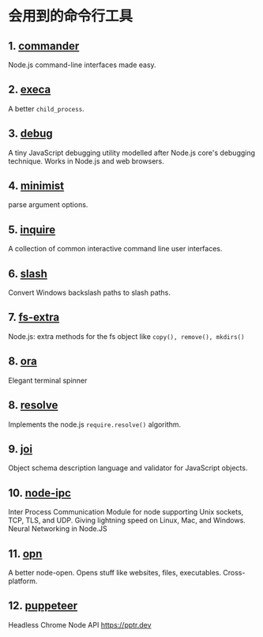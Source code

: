 # 会用到的命令行工具

## 1. [commander](https://github.com/tj/commander.js)

Node.js command-line interfaces made easy.

## 2. [execa](https://github.com/sindresorhus/execa)

A better `child_process`.

## 3. [debug](https://github.com/visionmedia/debug)

A tiny JavaScript debugging utility modelled after Node.js core's debugging technique. Works in Node.js and web browsers.

## 4. [minimist](https://github.com/substack/minimist)

parse argument options.

## 5. [inquire](https://github.com/SBoudrias/Inquirer.js)

A collection of common interactive command line user interfaces.

## 6. [slash](https://github.com/sindresorhus/slash)

Convert Windows backslash paths to slash paths.

## 7. [fs-extra](https://github.com/jprichardson/node-fs-extra)

Node.js: extra methods for the fs object like `copy(), remove(), mkdirs()`

## 8. [ora](https://github.com/sindresorhus/ora)

Elegant terminal spinner

## 8. [resolve](https://github.com/browserify/resolve)

Implements the node.js `require.resolve()` algorithm.

## 9. [joi](https://github.com/hapijs/joi)

Object schema description language and validator for JavaScript objects.

## 10. [node-ipc](https://github.com/RIAEvangelist/node-ipc)

Inter Process Communication Module for node supporting Unix sockets, TCP, TLS, and UDP. Giving lightning speed on Linux, Mac, and Windows. Neural Networking in Node.JS

## 11. [opn](https://github.com/sindresorhus/opn)

A better node-open. Opens stuff like websites, files, executables. Cross-platform.

## 12. [puppeteer](https://github.com/GoogleChrome/puppeteer)

Headless Chrome Node API https://pptr.dev

